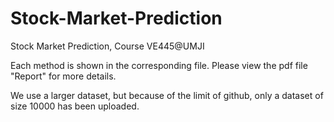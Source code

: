 # Stock-Market-Prediction
Stock Market Prediction, Course VE445@UMJI

Each method is shown in the corresponding file. Please view the pdf file "Report" for more details.  

We use a larger dataset, but because of the limit of github, only a dataset of size 10000 has been uploaded.
